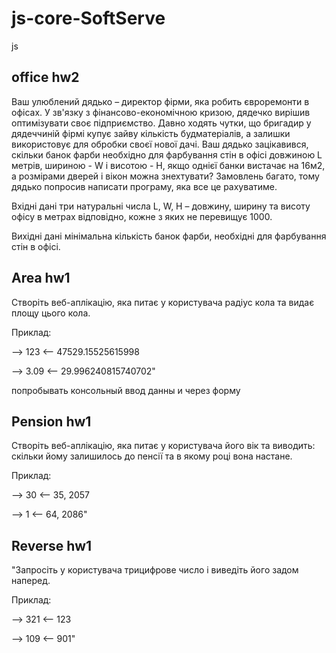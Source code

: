# js-core-SoftServe

js

## office hw2

Ваш улюблений дядько – директор фірми, яка робить євроремонти в офісах.
У зв'язку з фінансово-економічною кризою, дядечко вирішив оптимізувати
своє підприємство. Давно ходять чутки, що бригадир у дядеччиній фірмі купує зайву
кількість будматеріалів, а залишки використовує для обробки своєї нової дачі.
Ваш дядько зацікавився, скільки банок фарби необхідно для фарбування стін в офісі
довжиною L метрів, шириною - W і висотою - H, якщо однієї банки вистачає на 16м2,
а розмірами дверей і вікон можна знехтувати? Замовлень багато, тому дядько попросив
написати програму, яка все це рахуватиме.

Вхідні дані три натуральні числа L, W, H – довжину, ширину та висоту офісу в метрах
відповідно, кожне з яких не перевищує 1000.

Вихідні дані мінімальна кількість банок фарби, необхідні для фарбування стін в офісі.

## Area hw1

Створіть веб-аплікацію, яка питає у користувача радіус кола та видає площу цього кола.

Приклад:

--> 123
<-- 47529.15525615998

--> 3.09
<-- 29.996240815740702"

попробывать консольный ввод данны и через форму

## Pension hw1

Створіть веб-аплікацію, яка питає у користувача його вік та виводить:
скільки йому залишилось до пенсії та в якому році вона настане.

Приклад:

--> 30
<-- 35, 2057

--> 1
<-- 64, 2086"

## Reverse hw1

"Запросіть у користувача трицифрове число і виведіть його задом наперед.

Приклад:

--> 321
<-- 123

--> 109
<-- 901"
